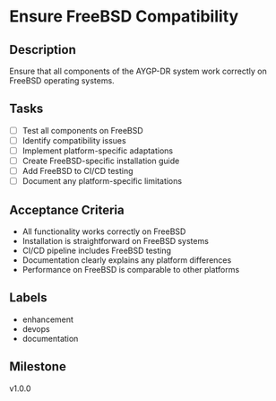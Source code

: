 # Ensure FreeBSD Compatibility

## Description
Ensure that all components of the AYGP-DR system work correctly on FreeBSD operating systems.

## Tasks
- [ ] Test all components on FreeBSD
- [ ] Identify compatibility issues
- [ ] Implement platform-specific adaptations
- [ ] Create FreeBSD-specific installation guide
- [ ] Add FreeBSD to CI/CD testing
- [ ] Document any platform-specific limitations

## Acceptance Criteria
- All functionality works correctly on FreeBSD
- Installation is straightforward on FreeBSD systems
- CI/CD pipeline includes FreeBSD testing
- Documentation clearly explains any platform differences
- Performance on FreeBSD is comparable to other platforms

## Labels
- enhancement
- devops
- documentation

## Milestone
v1.0.0